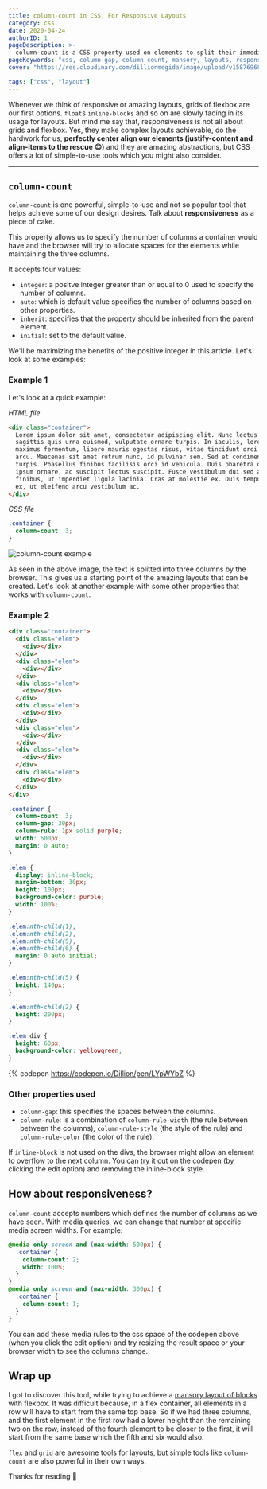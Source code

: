 ```yaml
---
title: column-count in CSS, For Responsive Layouts
category: css
date: 2020-04-24
authorID: 1
pageDescription: >-
  column-count is a CSS property used on elements to split their immediate children to specified columns. The browser helps in trying to give allocate enough or required spaces for the children.
pageKeywords: "css, column-gap, column-count, mansory, layouts, responsive layouts, amazing layouts, mansory layouts"
cover: "https://res.cloudinary.com/dillionmegida/image/upload/v1587696830/images/thewebfor5/column-count_frpocd.png"

tags: ["css", "layout"]
---
```


Whenever we think of responsive or amazing layouts, grids of flexbox are our first options. `float`s `inline-blocks` and so on are slowly fading in its usage for layouts. But mind me say that, responsiveness is not all about grids and flexbox. Yes, they make complex layouts achievable, do the hardwork for us, **perfectly center align our elements (justify-content and align-items to the rescue 😍)** and they are amazing abstractions, but CSS offers a lot of simple-to-use tools which you might also consider.

---

## `column-count`

`column-count` is one powerful, simple-to-use and not so popular tool that helps achieve some of our design desires. Talk about **responsiveness** as a piece of cake.

This property allows us to specify the number of columns a container would have and the browser will try to allocate spaces for the elements while maintaining the three columns.

It accepts four values:

- `integer`: a positve integer greater than or equal to 0 used to specify the number of columns.
- `auto`: which is default value specifies the number of columns based on other properties.
- `inherit`: specifies that the property should be inherited from the parent element.
- `initial`: set to the default value.

We'll be maximizing the benefits of the positive integer in this article. Let's look at some examples:

### Example 1

Let's look at a quick example:

_HTML file_

```html
<div class="container">
  Lorem ipsum dolor sit amet, consectetur adipiscing elit. Nunc lectus massa,
  sagittis quis urna euismod, vulputate ornare turpis. In iaculis, lorem nec
  maximus fermentum, libero mauris egestas risus, vitae tincidunt orci felis at
  arcu. Maecenas sit amet rutrum nunc, id pulvinar sem. Sed et condimentum
  turpis. Phasellus finibus facilisis orci id vehicula. Duis pharetra odio et
  ipsum ornare, ac suscipit lectus suscipit. Fusce vestibulum dui sed augue
  finibus, ut imperdiet ligula lacinia. Cras at molestie ex. Duis tempus turpis
  ex, ut eleifend arcu vestibulum ac.
</div>
```

_CSS file_

```css
.container {
  column-count: 3;
}
```

![column-count example](./example.png)

As seen in the above image, the text is splitted into three columns by the browser. This gives us a starting point of the amazing layouts that can be created. Let's look at another example with some other properties that works with `column-count`.

### Example 2

```html
<div class="container">
  <div class="elem">
    <div></div>
  </div>
  <div class="elem">
    <div></div>
  </div>
  <div class="elem">
    <div></div>
  </div>
  <div class="elem">
    <div></div>
  </div>
  <div class="elem">
    <div></div>
  </div>
  <div class="elem">
    <div></div>
  </div>
  <div class="elem">
    <div></div>
  </div>
</div>
```

```css
.container {
  column-count: 3;
  column-gap: 30px;
  column-rule: 1px solid purple;
  width: 600px;
  margin: 0 auto;
}

.elem {
  display: inline-block;
  margin-bottom: 30px;
  height: 100px;
  background-color: purple;
  width: 100%;
}

.elem:nth-child(1),
.elem:nth-child(2),
.elem:nth-child(5),
.elem:nth-child(6) {
  margin: 0 auto initial;
}

.elem:nth-child(5) {
  height: 140px;
}

.elem:nth-child(2) {
  height: 200px;
}

.elem div {
  height: 60px;
  background-color: yellowgreen;
}
```

{% codepen https://codepen.io/Dillion/pen/LYpWYbZ %}

### Other properties used

- `column-gap`: this specifies the spaces between the columns.
- `column-rule`: is a combination of `column-rule-width` (the rule between between the columns), `column-rule-style` (the style of the rule) and `column-rule-color` (the color of the rule).

If `inline-block` is not used on the divs, the browser might allow an element to overflow to the next column. You can try it out on the codepen (by clicking the edit option) and removing the inline-block style.

## How about responsiveness?

`column-count` accepts numbers which defines the number of columns as we have seen. With media queries, we can change that number at specific media screen widths. For example:

```css
@media only screen and (max-width: 500px) {
  .container {
    column-count: 2;
    width: 100%;
  }
}
@media only screen and (max-width: 300px) {
  .container {
    column-count: 1;
  }
}
```

You can add these media rules to the css space of the codepen above (when you click the edit option) and try resizing the result space or your browser width to see the columns change.

## Wrap up

I got to discover this tool, while trying to achieve a [mansory layout of blocks](https://www.sitepoint.com/understanding-masonry-layout/) with flexbox. It was difficult because, in a flex container, all elements in a row will have to start from the same top base. So if we had three columns, and the first element in the first row had a lower height than the remaining two on the row, instead of the fourth element to be closer to the first, it will start from the same base which the fifth and six would also.

`flex` and `grid` are awesome tools for layouts, but simple tools like `column-count` are also powerful in their own ways.

Thanks for reading 💛
